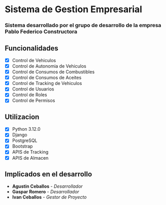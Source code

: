 # Sistema de Gestion Empresarial
### Sistema desarrollado por el grupo de desarrollo de la empresa **Pablo Federico Constructora**
## Funcionalidades
- [x] Control de Vehiculos
- [x] Control de Autonomia de Vehiculos
- [x] Control de Consumos de Combustibles
- [x] Control de Consumos de Aceites
- [x] Control de Tracking de Vehiculos
- [x] Control de Usuarios
- [x] Control de Roles
- [x] Control de Permisos

## Utilizacion
- [x] Python 3.12.0
- [x] Django
- [x] PostgreSQL
- [x] Bootstrap
- [x] APIS de Tracking
- [x] APIS de Almacen

## Implicados en el desarrollo
- **Agustin Ceballos** - *Desarrollador*
- **Gaspar Romero** - *Desarrollador*
- **Ivan Ceballos** - *Gestor de Proyecto*
